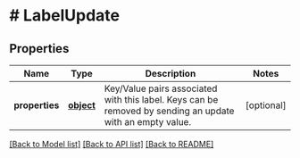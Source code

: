 # # LabelUpdate

## Properties

Name | Type | Description | Notes
------------ | ------------- | ------------- | -------------
**properties** | [**object**](.md) | Key/Value pairs associated with this label. Keys can be removed by sending an update with an empty value. | [optional] 

[[Back to Model list]](../../README.md#documentation-for-models) [[Back to API list]](../../README.md#documentation-for-api-endpoints) [[Back to README]](../../README.md)


